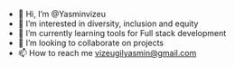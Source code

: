 - 👋 Hi, I’m @Yasminvizeu
- 👀 I’m interested in diversity, inclusion and equity
- 🌱 I’m currently learning tools for Full stack development 
- 💞️ I’m looking to collaborate on projects
- 📫 How to reach me vizeugilyasmin@gmail.com

<!---
Yasminvizeu/Yasminvizeu is a ✨ special ✨ repository because its `README.md` (this file) appears on your GitHub profile.
You can click the Preview link to take a look at your changes.
--->
